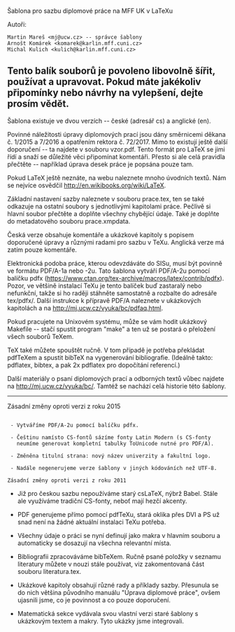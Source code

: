 Šablona pro sazbu diplomové práce na MFF UK v LaTeXu

Autoři:

	Martin Mareš <mj@ucw.cz> -- správce šablony
	Arnošt Komárek <komarek@karlin.mff.cuni.cz>
	Michal Kulich <kulich@karlin.mff.cuni.cz>

Tento balík souborů je povoleno libovolně šířit, používat a upravovat.
Pokud máte jakékoliv připomínky nebo návrhy na vylepšení, dejte prosím vědět.
--------------------------------------------------------------------------------

Šablona existuje ve dvou verzích -- české (adresář cs) a anglické (en).

Povinné náležitosti úpravy diplomových prací jsou dány směrnicemi děkana
č. 1/2015 a 7/2016 a opatřením rektora č. 72/2017. Mimo to existují ještě další
doporučení -- ta najdete v souboru vzor.pdf. Tento formát pro LaTeX se
jimi řídí a snaží se důležité věci připomínat komentáři. Přesto si ale celá
pravidla přečtěte -- například úprava desek práce je popsána pouze tam.

Pokud LaTeX ještě neznáte, na webu naleznete mnoho úvodních textů.
Nám se nejvíce osvědčil http://en.wikibooks.org/wiki/LaTeX.

Základní nastavení sazby naleznete v souboru prace.tex, ten se také
odkazuje na ostatní soubory s jednotlivými kapitolami práce. Pečlivě
si hlavní soubor přečtěte a doplňte všechny chybějící údaje. Také je
doplňte do metadatového souboru prace.xmpdata.

Česká verze obsahuje komentáře a ukázkové kapitoly s popisem doporučené
úpravy a různými radami pro sazbu v TeXu. Anglická verze má zatím pouze
komentáře.

Elektronická podoba práce, kterou odevzdáváte do SISu, musí být povinně
ve formátu PDF/A-1a nebo -2u. Tato šablona vytváří PDF/A-2u pomocí balíčku
pdfx (https://www.ctan.org/tex-archive/macros/latex/contrib/pdfx). Pozor,
ve většině instalací TeXu je tento balíček buď zastaralý nebo nefunkční,
takže si ho raději stáhněte samostatně a rozbalte do adresáře tex/pdfx/.
Další instrukce k přípravě PDF/A naleznete v ukázkových kapitolách
a na http://mj.ucw.cz/vyuka/bc/pdfaq.html.

Pokud pracujete na Unixovém systému, může se vám hodit ukázkový Makefile --
stačí spustit program "make" a ten už se postará o přeložení všech souborů
TeXem.

TeX také můžete spouštět ručně. V tom případě je potřeba překládat pdfTeXem
a spustit bibTeX na vygenerování bibliografie. (Ideálně takto: pdflatex, bibtex,
a pak 2x pdflatex pro dopočítání referencí.)

Další materiály o psaní diplomových prací a odborných textů vůbec najdete
na http://mj.ucw.cz/vyuka/bc/. Tamtéž se nachází celá historie této šablony.

--------------------------------------------------------------------------------

Zásadní změny oproti verzi z roku 2015
~~~~~~~~~~~~~~~~~~~~~~~~~~~~~~~~~~~~~~

 - Vytváříme PDF/A-2u pomocí balíčku pdfx.

 - Češtinu namísto CS-fontů sázíme fonty Latin Modern (s CS-fonty
   neumíme generovat kompletní tabulky ToUnicode nutné pro PDF/A).

 - Změněna titulní strana: nový název univerzity a fakultní logo.

 - Nadále negenerujeme verze šablony v jiných kódováních než UTF-8.

Zásadní změny oproti verzi z roku 2011
~~~~~~~~~~~~~~~~~~~~~~~~~~~~~~~~~~~~~~

 - Již pro českou sazbu nepoužíváme starý csLaTeX, nýbrž Babel.
   Stále ale využíváme tradiční CS-fonty, neboť mají hezčí akcenty.

 - PDF generujeme přímo pomocí pdfTeXu, stará oklika přes DVI a PS
   už snad není na žádné aktuální instalaci TeXu potřeba.

 - Všechny údaje o práci se nyní definují jako makra v hlavním souboru
   a automaticky se dosazují na všechna relevantní místa.

 - Bibliografii zpracováváme bibTeXem. Ručně psané položky v seznamu
   literatury můžete v nouzi stále používat, viz zakomentovaná část
   souboru literatura.tex.

 - Ukázkové kapitoly obsahují různé rady a příklady sazby. Přesunula
   se do nich většina původního manuálu "Úprava diplomové práce",
   ovšem ujasnili jsme, co je povinnost a co pouze doporučení.

 - Matematická sekce vydávala svou vlastní verzi staré šablony
   s ukázkovým textem a makry. Tyto ukázky jsme integrovali.
